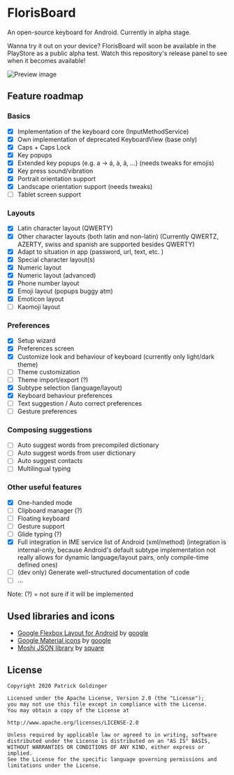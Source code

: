 # FlorisBoard

An open-source keyboard for Android. Currently in alpha stage.

Wanna try it out on your device? FlorisBoard will soon be available in
the PlayStore as a public alpha test. Watch this repository's release
panel to see when it becomes available!

![Preview image](https://patrickgold.dev/media/previews/florisboard.png)

## Feature roadmap

### Basics
* [x] Implementation of the keyboard core (InputMethodService)
* [x] Own implementation of deprecated KeyboardView (base only)
* [x] Caps + Caps Lock
* [x] Key popups
* [x] Extended key popups (e.g. a -> á, à, ä, ...) (needs tweaks for
      emojis)
* [x] Key press sound/vibration
* [x] Portrait orientation support
* [x] Landscape orientation support (needs tweaks)
* [ ] Tablet screen support

### Layouts
* [x] Latin character layout (QWERTY)
* [x] Other character layouts (both latin and non-latin) (Currently
      QWERTZ, AZERTY, swiss and spanish are supported besides QWERTY)
* [x] Adapt to situation in app (password, url, text, etc. )
* [x] Special character layout(s)
* [x] Numeric layout
* [x] Numeric layout (advanced)
* [x] Phone number layout
* [x] Emoji layout (popups buggy atm)
* [x] Emoticon layout
* [ ] Kaomoji layout

### Preferences
* [x] Setup wizard
* [x] Preferences screen
* [x] Customize look and behaviour of keyboard (currently only
      light/dark theme)
* [ ] Theme customization
* [ ] Theme import/export (?)
* [x] Subtype selection (language/layout)
* [x] Keyboard behaviour preferences
* [ ] Text suggestion / Auto correct preferences
* [ ] Gesture preferences

### Composing suggestions
* [ ] Auto suggest words from precompiled dictionary
* [ ] Auto suggest words from user dictionary
* [ ] Auto suggest contacts
* [ ] Multilingual typing

### Other useful features
* [x] One-handed mode
* [ ] Clipboard manager (?)
* [ ] Floating keyboard
* [ ] Gesture support
* [ ] Glide typing (?)
* [x] Full integration in IME service list of Android (xml/method)
      (integration is internal-only, because Android's default subtype
      implementation not really allows for dynamic language/layout
      pairs, only compile-time defined ones)
* [ ] (dev only) Generate well-structured documentation of code
* [ ] ...

Note: (?) = not sure if it will be implemented

## Used libraries and icons
* [Google Flexbox Layout for Android](https://github.com/google/flexbox-layout)
  by [google](https://github.com/google)
* [Google Material icons](https://github.com/google/material-design-icons) by
  [google](https://github.com/google)
* [Moshi JSON library](https://github.com/square/moshi) by
  [square](https://github.com/square)

## License
```
Copyright 2020 Patrick Goldinger

Licensed under the Apache License, Version 2.0 (the "License");
you may not use this file except in compliance with the License.
You may obtain a copy of the License at

http://www.apache.org/licenses/LICENSE-2.0

Unless required by applicable law or agreed to in writing, software
distributed under the License is distributed on an "AS IS" BASIS,
WITHOUT WARRANTIES OR CONDITIONS OF ANY KIND, either express or implied.
See the License for the specific language governing permissions and
limitations under the License.
```
